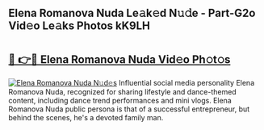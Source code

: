 ## Elena Romanova Nuda Le𝚊k𝚎d N𝚞𝚍e - Part-G2o Vid𝚎o Le𝚊ks Photos kK9LH

# <h2><a href="http://fbeakv.evod.top/?m=Elena+Romanova+Nuda">🔗 👉🔴 Elena Romanova Nuda Vid𝚎o Ph𝚘t𝚘s</a></h2>

[![Elena Romanova Nuda N𝚞d𝚎s](https://i.imgur.com/8V9OHl7.gif)](http://fbeakv.evod.top/?m=Elena+Romanova+Nuda)
Influential social media personality Elena Romanova Nuda, recognized for sharing lifestyle and dance-themed content, including dance trend performances and mini vlogs. Elena Romanova Nuda public persona is that of a successful entrepreneur, but behind the scenes, he's a devoted family man. 
